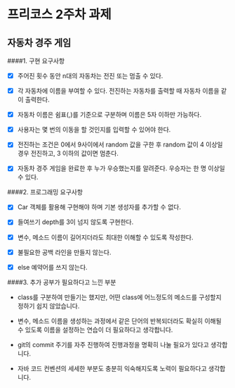 # 프리코스 2주차 과제
## 자동차 경주 게임


####1. 구현 요구사항

- [x] 주어진 횟수 동안 n대의 자동차는 전진 또는 멈출 수 있다.

- [x] 각 자동차에 이름을 부여할 수 있다. 전진하는 자동차를 출력할 때 자동차 이름을 같이 출력한다.

- [x] 자동차 이름은 쉼표(,)를 기준으로 구분하며 이름은 5자 이하만 가능하다.

- [x] 사용자는 몇 번의 이동을 할 것인지를 입력할 수 있어야 한다.

- [x] 전진하는 조건은 0에서 9사이에서 random 값을 구한 후 random 값이 4 이상일 경우 전진하고, 3 이하의 값이면 멈춘다.

- [x] 자동차 경주 게임을 완료한 후 누가 우승했는지를 알려준다. 우승자는 한 명 이상일 수 있다.


####2. 프로그래밍 요구사항

- [x] Car 객체를 활용해 구현해야 하며 기본 생성자를 추가할 수 없다.

- [x] 들여쓰기 depth를 3이 넘지 않도록 구현한다.

- [x] 변수, 메소드 이름이 길어지더라도 최대한 이해할 수 있도록 작성한다.

- [x] 불필요한 공백 라인을 만들지 않는다.

- [x] else 예약어를 쓰지 않는다.


####3. 추가 공부가 필요하다고 느낀 부분
- class를 구분하여 만들기는 했지만, 어떤 class에 어느정도의 메소드를 구성할지 정하기 쉽지 않았습니다.

- 변수, 메소드 이름을 생성하는 과정에서 같은 단어의 반복되더라도 확실히 이해될 수 있도록 이름을 설정하는 연습이 더 필요하다고 생각합니다.

- git의 commit 주기를 자주 진행하여 진행과정을 명확히 나눌 필요가 있다고 생각합니다.

- 자바 코드 컨벤션의 세세한 부분도 충분히 익숙해지도록 노력이 필요하다고 생각합니다.
